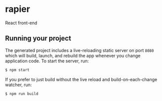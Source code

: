 # rapier
React front-end

## Running your project

The generated project includes a live-reloading static server on port `8080` which will build, launch, and rebuild the app whenever you change application code. To start the server, run:

```bash
$ npm start
```

If you prefer to just build without the live reload and build-on-each-change watcher, run:

```bash
$ npm run build
```